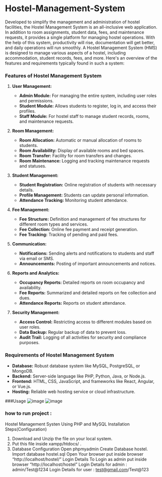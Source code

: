 # Hostel-Management-System
Developed to simplify the management and administration of hostel facilities, the Hostel Management System is an all-inclusive web application. In addition to room assignments, student data, fees, and maintenance requests, it provides a single platform for managing hostel operations. With the help of this system, productivity will rise, documentation will get better, and daily operations will run smoothly.
A Hostel Management System (HMS) is designed to manage various aspects of a hostel, including accommodation, student records, fees, and more. Here's an overview of the features and requirements typically found in such a system:

### Features of Hostel Management System

1. **User Management:**
   - **Admin Module:** For managing the entire system, including user roles and permissions.
   - **Student Module:** Allows students to register, log in, and access their profiles.
   - **Staff Module:** For hostel staff to manage student records, rooms, and maintenance requests.

2. **Room Management:**
   - **Room Allocation:** Automatic or manual allocation of rooms to students.
   - **Room Availability:** Display of available rooms and bed spaces.
   - **Room Transfer:** Facility for room transfers and changes.
   - **Room Maintenance:** Logging and tracking maintenance requests and statuses.

3. **Student Management:**
   - **Student Registration:** Online registration of students with necessary details.
   - **Profile Management:** Students can update personal information.
   - **Attendance Tracking:** Monitoring student attendance.

4. **Fee Management:**
   - **Fee Structure:** Definition and management of fee structures for different room types and services.
   - **Fee Collection:** Online fee payment and receipt generation.
   - **Fee Tracking:** Tracking of pending and paid fees.

5. **Communication:**
   - **Notifications:** Sending alerts and notifications to students and staff via email or SMS.
   - **Announcements:** Posting of important announcements and notices.

6. **Reports and Analytics:**
   - **Occupancy Reports:** Detailed reports on room occupancy and availability.
   - **Fee Reports:** Summarized and detailed reports on fee collection and dues.
   - **Attendance Reports:** Reports on student attendance.

7. **Security Management:**
   - **Access Control:** Restricting access to different modules based on user roles.
   - **Data Backup:** Regular backup of data to prevent loss.
   - **Audit Trail:** Logging of all activities for security and compliance purposes.


### Requirements of Hostel Management System

   - **Database:** Robust database system like MySQL, PostgreSQL, or MongoDB.
   - **Backend:** Server-side language like PHP, Python, Java, or Node.js.
   - **Frontend:** HTML, CSS, JavaScript, and frameworks like React, Angular, or Vue.js.
   - **Hosting:** Reliable web hosting service or cloud infrastructure.


###Usage
![image](https://github.com/Abhishek22K/Hostel-Management-System/assets/135554097/1d8d3697-4c43-4c08-a9f4-a2c0dbd6df68)
![image](https://github.com/Abhishek22K/Hostel-Management-System/assets/135554097/bdf76ba0-aaee-429d-913a-d48188280e48)

### how to run project : 

Hostel Management Systen Using PHP and MySQL
Installation Steps(Configuration)
1. Download and Unzip the file on your local system.
2. Put this file inside xampp/htdocs/ .
3. Database Configuration
Open phpmyadmin
Create Database hostel.
Import database hostel.sql
Open Your browser put inside browser “http://localhost/hostel/”
Login Details
To Login as admin put inside browser “http://localhost/hostel”
Login Details for admin : admin/Test@1234
Login Details for user : test@gmail.com/Test@123

